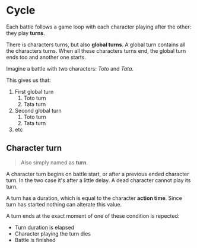 # Cycle

Each battle follows a game loop with each character playing after the other: they play **turns**.

There is characters turns, but also **global turns**. A global turn contains all the characters turns.
When all these characters turns end, the global turn ends too and another one starts.

Imagine a battle with two characters: *Toto* and *Tata*.

This gives us that:
1. First global turn
    1. Toto turn
    2. Tata turn
2. Second global turn
    1. Toto turn
    2. Tata turn
3. etc

## Character turn

> Also simply named as **turn**.

A character turn begins on battle start, or after a previous ended character turn. In the two case it's after a little delay.
A dead character cannot play its turn.

A turn has a duration, which is equal to the character **action time**.
Since turn has started nothing can alterate this value.

A turn ends at the exact moment of one of these condition is repected:
- Turn duration is elapsed
- Character playing the turn dies
- Battle is finished
